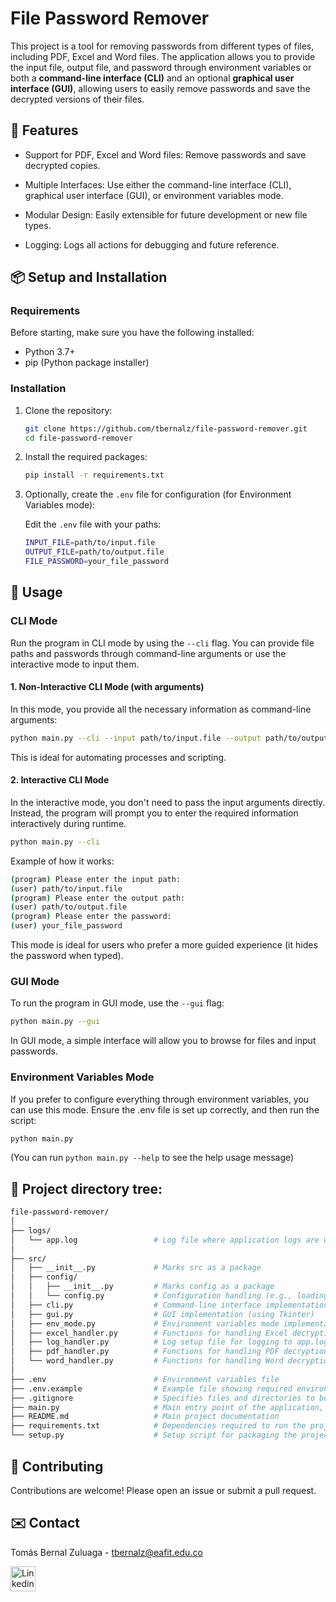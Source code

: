 # File Password Remover

This project is a tool for removing passwords from different types of files, including PDF, Excel and Word files. The application allows you to provide the input file, output file, and password through environment variables or both a **command-line interface (CLI)** and an optional **graphical user interface (GUI)**, allowing users to easily remove passwords and save the decrypted versions of their files.

## 🚀 Features

- Support for PDF, Excel and Word files: Remove passwords and save decrypted copies.

- Multiple Interfaces: Use either the command-line interface (CLI), graphical user interface (GUI), or environment variables mode.

- Modular Design: Easily extensible for future development or new file types.

- Logging: Logs all actions for debugging and future reference.

## 📦 Setup and Installation

### Requirements

Before starting, make sure you have the following installed:

- Python 3.7+
- pip (Python package installer)

### Installation

1.  Clone the repository:

    ```bash
    git clone https://github.com/tbernalz/file-password-remover.git
    cd file-password-remover
    ```

1.  Install the required packages:

    ```bash
    pip install -r requirements.txt
    ```

1.  Optionally, create the `.env` file for configuration (for Environment Variables mode):

    Edit the `.env` file with your paths:

    ```bash
    INPUT_FILE=path/to/input.file
    OUTPUT_FILE=path/to/output.file
    FILE_PASSWORD=your_file_password
    ```

## 🚸 Usage

### CLI Mode

Run the program in CLI mode by using the `--cli` flag. You can provide file paths and passwords through command-line arguments or use the interactive mode to input them.

#### **1. Non-Interactive CLI Mode (with arguments)**

In this mode, you provide all the necessary information as command-line arguments:

```bash
python main.py --cli --input path/to/input.file --output path/to/output.file --password your_file_password
```

This is ideal for automating processes and scripting.

#### **2. Interactive CLI Mode**

In the interactive mode, you don't need to pass the input arguments directly. Instead, the program will prompt you to enter the required information interactively during runtime.

```bash
python main.py --cli
```

Example of how it works:

```bash
(program) Please enter the input path:
(user) path/to/input.file
(program) Please enter the output path:
(user) path/to/output.file
(program) Please enter the password:
(user) your_file_password
```

This mode is ideal for users who prefer a more guided experience (it hides the password when typed).

### GUI Mode

To run the program in GUI mode, use the `--gui` flag:

```bash
python main.py --gui
```

In GUI mode, a simple interface will allow you to browse for files and input passwords.

### Environment Variables Mode

If you prefer to configure everything through environment variables, you can use this mode. Ensure the .env file is set up correctly, and then run the script:

```bash
python main.py
```

(You can run `python main.py --help` to see the help usage message)

## 📂 Project directory tree:

```bash
file-password-remover/
│
├── logs/
│   └── app.log                 # Log file where application logs are written
│
├── src/
│   ├── __init__.py             # Marks src as a package
│   ├── config/
│   │   ├── __init__.py         # Marks config as a package
│   │   └── config.py           # Configuration handling (e.g., loading .env variables)
│   ├── cli.py                  # Command-line interface implementation
│   ├── gui.py                  # GUI implementation (using Tkinter)
│   ├── env_mode.py             # Environment variables mode implementation
│   ├── excel_handler.py        # Functions for handling Excel decryption
│   ├── log_handler.py          # Log setup file for logging to app.log and console
│   ├── pdf_handler.py          # Functions for handling PDF decryption
│   └── word_handler.py         # Functions for handling Word decryption
│
├── .env                        # Environment variables file
├── .env.example                # Example file showing required environment variables
├── .gitignore                  # Specifies files and directories to be ignored by Git
├── main.py                     # Main entry point of the application, orchestrates file password removal via CLI, GUI, or Env Mode
├── README.md                   # Main project documentation
├── requirements.txt            # Dependencies required to run the project
└── setup.py                    # Setup script for packaging the project
```

## 🌟 Contributing

Contributions are welcome! Please open an issue or submit a pull request.

## ✉️ Contact

Tomás Bernal Zuluaga - [tbernalz@eafit.edu.co](mailto:tbernalz@eafit.edu.co)

<a href="https://www.linkedin.com/in/tbernalz" target="_blank" rel="noreferrer">
    <img src="https://seeklogo.com/images/L/linkedin-new-2020-logo-E14A5D55ED-seeklogo.com.png" alt="Linkedin" width="40" height="40"/>
</a>
